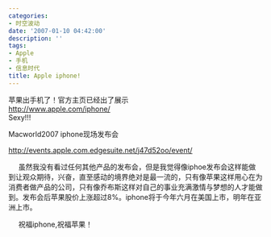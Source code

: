 ```yaml
---
categories:
- 时空波动
date: '2007-01-10 04:42:00'
description: ''
tags:
- Apple
- 手机
- 信息时代
title: Apple iphone!
---
```

苹果出手机了！官方主页已经出了展示  
<http://www.apple.com/iphone/>  
Sexy!!!


Macworld2007 iphone现场发布会


<http://events.apple.com.edgesuite.net/j47d52oo/event/>


     虽然我没有看过任何其他产品的发布会，但是我觉得像iphoe发布会这样能做到让观众期待，兴奋，直至感动的境界绝对是最一流的，只有像苹果这样用心在为消费者做产品的公司，只有像乔布斯这样对自己的事业充满激情与梦想的人才能做到。发布会后苹果股价上涨超过8%。iphone将于今年六月在美国上市，明年在亚洲上市。


     祝福iphone,祝福苹果！  



